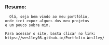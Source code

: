 ### Resumo:
  
      Olá, seja bem vindo ao meu portfólio,
    onde irei expor alguns dos meu projetos 
    e um pouco sobre mim. 
    
    Para acessar o site, basta clicar no link: https://weslley08.github.io/Portfolio-Weslley/
